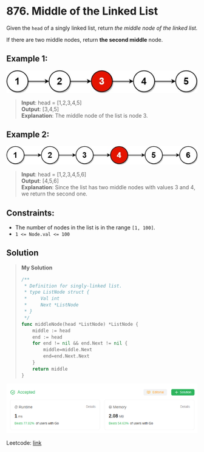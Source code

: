# 876. Middle of the Linked List

Given the `head` of a singly linked list, return *the middle node of the linked list.*

If there are two middle nodes, return **the second middle** node.

## Example 1:
![list](image-42.png)
> **Input**: head = [1,2,3,4,5] \
> **Output**: [3,4,5] \
> **Explanation**: The middle node of the list is node 3.

## Example 2:
![list](image-43.png)
> **Input**: head = [1,2,3,4,5,6] \
> **Output**: [4,5,6] \
> **Explanation**: Since the list has two middle nodes with values 3 and 4, we return the second one. 

## Constraints:
* The number of nodes in the list is in the range `[1, 100]`.
* `1 <= Node.val <= 100`

## Solution
> **My Solution**
> ```go
> /**
>  * Definition for singly-linked list.
>  * type ListNode struct {
>  *     Val int
>  *     Next *ListNode
>  * }
>  */
> func middleNode(head *ListNode) *ListNode {
>     middle := head
>     end := head
>     for end != nil && end.Next != nil {
>         middle=middle.Next
>         end=end.Next.Next
>     }
>     return middle
> }
> ```

![result](image-44.png)

Leetcode: [link](https://leetcode.com/problems/middle-of-the-linked-list/description/)